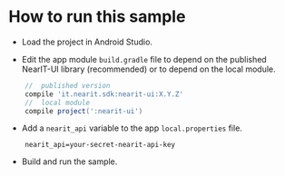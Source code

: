 # How to run this sample

* Load the project in Android Studio.

* Edit the app module `build.gradle` file to depend on the published NearIT-UI library (recommended) or to depend on the local module.

```groovy
    //  published version
    compile 'it.nearit.sdk:nearit-ui:X.Y.Z'
    //  local module
    compile project(':nearit-ui')
```

* Add a `nearit_api` variable to the app `local.properties` file.

```
    nearit_api=your-secret-nearit-api-key
```

* Build and run the sample.
